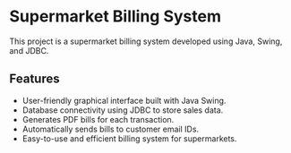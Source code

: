 # Supermarket Billing System

This project is a supermarket billing system developed using Java, Swing, and JDBC.

## Features

- User-friendly graphical interface built with Java Swing.
- Database connectivity using JDBC to store sales data.
- Generates PDF bills for each transaction.
- Automatically sends bills to customer email IDs.
- Easy-to-use and efficient billing system for supermarkets.
